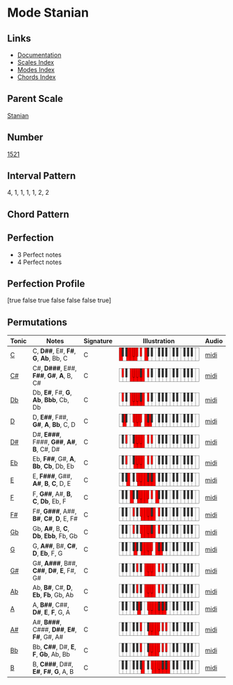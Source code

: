 # Mode Stanian

## Links

- [Documentation](index.md)
- [Scales Index](Scales.md)
- [Modes Index](Modes.md)
- [Chords Index](Chords.md)

## Parent Scale

[Stanian](ScaleStanian.md)

## Number

[1521](https://ianring.com/musictheory/scales/1521)

## Interval Pattern

4, 1, 1, 1, 1, 2, 2

## Chord Pattern



## Perfection

- 3 Perfect notes
- 4 Perfect notes

## Perfection Profile

[true false true false false false true]

## Permutations

| Tonic | Notes | Signature | Illustration | Audio |
|-------|-------|-----------|--------------|-------|
| [C](ModeCNaturalStanian.md) | C, **D##**, E#, **F#**, **G**, **Ab**, Bb, C | C | ![CNaturalStanian](ModeCNaturalStanian.png) | [midi](https://github.com/edipermadi/music/blob/main/docs/ModeCNaturalStanian.mid?raw=true) |
| [C#](ModeCSharpStanian.md) | C#, **D###**, E##, **F##**, **G#**, **A**, B, C# | C | ![CSharpStanian](ModeCSharpStanian.png) | [midi](https://github.com/edipermadi/music/blob/main/docs/ModeCSharpStanian.mid?raw=true) |
| [Db](ModeDFlatStanian.md) | Db, **E#**, F#, **G**, **Ab**, **Bbb**, Cb, Db | C | ![DFlatStanian](ModeDFlatStanian.png) | [midi](https://github.com/edipermadi/music/blob/main/docs/ModeDFlatStanian.mid?raw=true) |
| [D](ModeDNaturalStanian.md) | D, **E##**, F##, **G#**, **A**, **Bb**, C, D | C | ![DNaturalStanian](ModeDNaturalStanian.png) | [midi](https://github.com/edipermadi/music/blob/main/docs/ModeDNaturalStanian.mid?raw=true) |
| [D#](ModeDSharpStanian.md) | D#, **E###**, F###, **G##**, **A#**, **B**, C#, D# | C | ![DSharpStanian](ModeDSharpStanian.png) | [midi](https://github.com/edipermadi/music/blob/main/docs/ModeDSharpStanian.mid?raw=true) |
| [Eb](ModeEFlatStanian.md) | Eb, **F##**, G#, **A**, **Bb**, **Cb**, Db, Eb | C | ![EFlatStanian](ModeEFlatStanian.png) | [midi](https://github.com/edipermadi/music/blob/main/docs/ModeEFlatStanian.mid?raw=true) |
| [E](ModeENaturalStanian.md) | E, **F###**, G##, **A#**, **B**, **C**, D, E | C | ![ENaturalStanian](ModeENaturalStanian.png) | [midi](https://github.com/edipermadi/music/blob/main/docs/ModeENaturalStanian.mid?raw=true) |
| [F](ModeFNaturalStanian.md) | F, **G##**, A#, **B**, **C**, **Db**, Eb, F | C | ![FNaturalStanian](ModeFNaturalStanian.png) | [midi](https://github.com/edipermadi/music/blob/main/docs/ModeFNaturalStanian.mid?raw=true) |
| [F#](ModeFSharpStanian.md) | F#, **G###**, A##, **B#**, **C#**, **D**, E, F# | C | ![FSharpStanian](ModeFSharpStanian.png) | [midi](https://github.com/edipermadi/music/blob/main/docs/ModeFSharpStanian.mid?raw=true) |
| [Gb](ModeGFlatStanian.md) | Gb, **A#**, B, **C**, **Db**, **Ebb**, Fb, Gb | C | ![GFlatStanian](ModeGFlatStanian.png) | [midi](https://github.com/edipermadi/music/blob/main/docs/ModeGFlatStanian.mid?raw=true) |
| [G](ModeGNaturalStanian.md) | G, **A##**, B#, **C#**, **D**, **Eb**, F, G | C | ![GNaturalStanian](ModeGNaturalStanian.png) | [midi](https://github.com/edipermadi/music/blob/main/docs/ModeGNaturalStanian.mid?raw=true) |
| [G#](ModeGSharpStanian.md) | G#, **A###**, B##, **C##**, **D#**, **E**, F#, G# | C | ![GSharpStanian](ModeGSharpStanian.png) | [midi](https://github.com/edipermadi/music/blob/main/docs/ModeGSharpStanian.mid?raw=true) |
| [Ab](ModeAFlatStanian.md) | Ab, **B#**, C#, **D**, **Eb**, **Fb**, Gb, Ab | C | ![AFlatStanian](ModeAFlatStanian.png) | [midi](https://github.com/edipermadi/music/blob/main/docs/ModeAFlatStanian.mid?raw=true) |
| [A](ModeANaturalStanian.md) | A, **B##**, C##, **D#**, **E**, **F**, G, A | C | ![ANaturalStanian](ModeANaturalStanian.png) | [midi](https://github.com/edipermadi/music/blob/main/docs/ModeANaturalStanian.mid?raw=true) |
| [A#](ModeASharpStanian.md) | A#, **B###**, C###, **D##**, **E#**, **F#**, G#, A# | C | ![ASharpStanian](ModeASharpStanian.png) | [midi](https://github.com/edipermadi/music/blob/main/docs/ModeASharpStanian.mid?raw=true) |
| [Bb](ModeBFlatStanian.md) | Bb, **C##**, D#, **E**, **F**, **Gb**, Ab, Bb | C | ![BFlatStanian](ModeBFlatStanian.png) | [midi](https://github.com/edipermadi/music/blob/main/docs/ModeBFlatStanian.mid?raw=true) |
| [B](ModeBNaturalStanian.md) | B, **C###**, D##, **E#**, **F#**, **G**, A, B | C | ![BNaturalStanian](ModeBNaturalStanian.png) | [midi](https://github.com/edipermadi/music/blob/main/docs/ModeBNaturalStanian.mid?raw=true) |
